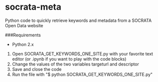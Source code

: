 # socrata-meta
Python code to quickly retrieve keywords and metadata from a SOCRATA Open Data website

###Requirements
* Python 2.x

1. Open SOCRATA_GET_KEYWORDS_ONE_SITE.py with your favorite text editor (or .ipynb if you want to play with the code blocks)
2. Change the values of the two variables targeturl and descriptor
3. Save and close the code
4. Run the file with "$ python SOCRATA_GET_KEYWORDS_ONE_SITE.py"